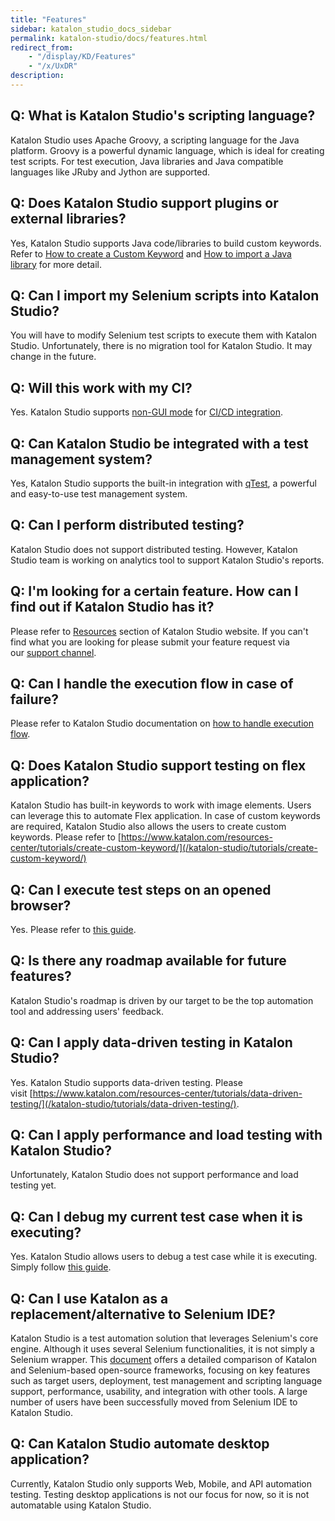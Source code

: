 ```yaml
---
title: "Features" 
sidebar: katalon_studio_docs_sidebar
permalink: katalon-studio/docs/features.html 
redirect_from:
    - "/display/KD/Features"
    - "/x/UxDR"
description: 
---
```

Q: What is Katalon Studio's scripting language? 
------------------------------------------------

Katalon Studio uses Apache Groovy, a scripting language for the Java platform. Groovy is a powerful dynamic language, which is ideal for creating test scripts. For test execution, Java libraries and Java compatible languages like JRuby and Jython are supported.

Q: Does Katalon Studio support plugins or external libraries? 
--------------------------------------------------------------

Yes, Katalon Studio supports Java code/libraries to build custom keywords. Refer to [How to create a Custom Keyword](/katalon-studio/tutorials/create-custom-keyword/) and [How to import a Java library](/katalon-studio/tutorials/import-java-library/) for more detail.

Q: Can I import my Selenium scripts into Katalon Studio? 
---------------------------------------------------------

You will have to modify Selenium test scripts to execute them with Katalon Studio. Unfortunately, there is no migration tool for Katalon Studio. It may change in the future.

Q: Will this work with my CI?
-----------------------------

Yes. Katalon Studio supports [non-GUI mode](/display/KD/Console+Mode+Execution) for [CI/CD integration](/pages/viewpage.action?pageId=786527).

Q: Can Katalon Studio be integrated with a test management system?
------------------------------------------------------------------

Yes, Katalon Studio supports the built-in integration with [qTest](https://www.qasymphony.com/software-testing-tools/), a powerful and easy-to-use test management system.

Q: Can I perform distributed testing?
-------------------------------------

Katalon Studio does not support distributed testing. However, Katalon Studio team is working on analytics tool to support Katalon Studio's reports.

Q: I'm looking for a certain feature. How can I find out if Katalon Studio has it? 
-----------------------------------------------------------------------------------

Please refer to [Resources](/katalon-studio/tutorials/) section of Katalon Studio website. If you can't find what you are looking for please submit your feature request via our [support channel](https://forum.katalon.com/).

Q: Can I handle the execution flow in case of failure?
------------------------------------------------------

Please refer to Katalon Studio documentation on [how to handle execution flow](/display/KD/Failure+handling).

Q: Does Katalon Studio support testing on flex application?
-----------------------------------------------------------

Katalon Studio has built-in keywords to work with image elements. Users can leverage this to automate Flex application. In case of custom keywords are required, Katalon Studio also allows the users to create custom keywords. Please refer to [https://www.katalon.com/resources-center/tutorials/create-custom-keyword/](/katalon-studio/tutorials/create-custom-keyword/)

Q: Can I execute test steps on an opened browser?
-------------------------------------------------

Yes. Please refer to [this guide](/display/KD/Execute+a+Test+Case+or+a+Test+Suite#ExecuteaTestCaseoraTestSuite-ExecutefromaSelectedStep).

Q: Is there any roadmap available for future features?
------------------------------------------------------

Katalon Studio's roadmap is driven by our target to be the top automation tool and addressing users' feedback.

Q: Can I apply data-driven testing in Katalon Studio?
-----------------------------------------------------

Yes. Katalon Studio supports data-driven testing. Please visit [https://www.katalon.com/resources-center/tutorials/data-driven-testing/](/katalon-studio/tutorials/data-driven-testing/).

Q: Can I apply performance and load testing with Katalon Studio?
----------------------------------------------------------------

Unfortunately, Katalon Studio does not support performance and load testing yet.

Q: Can I debug my current test case when it is executing?
---------------------------------------------------------

Yes. Katalon Studio allows users to debug a test case while it is executing. Simply follow [this guide](/display/KD/Debug+Automation+Test).

Q: Can I use Katalon as a replacement/alternative to Selenium IDE? 
-------------------------------------------------------------------

Katalon Studio is a test automation solution that leverages Selenium's core engine. Although it uses several Selenium functionalities, it is not simply a Selenium wrapper. This [document](/katalon-studio/blog/katalon-studio-vs-selenium-based-open-source-frameworks/) offers a detailed comparison of Katalon and Selenium-based open-source frameworks, focusing on key features such as target users, deployment, test management and scripting language support, performance, usability, and integration with other tools. A large number of users have been successfully moved from Selenium IDE to Katalon Studio.

Q: Can Katalon Studio automate desktop application? 
----------------------------------------------------

Currently, Katalon Studio only supports Web, Mobile, and API automation testing. Testing desktop applications is not our focus for now, so it is not automatable using Katalon Studio.